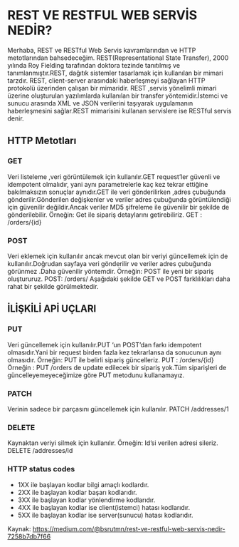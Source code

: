# REST VE RESTFUL WEB SERVİS NEDİR?
Merhaba, REST ve RESTful Web Servis kavramlarından ve HTTP metotlarından bahsedeceğim.
REST(Representational State Transfer), 2000 yılında Roy Fielding tarafından doktora tezinde tanıtılmış ve tanımlanmıştır.REST, dağıtık sistemler tasarlamak için kullanılan bir mimari tarzdır.
REST, client-server arasındaki haberleşmeyi sağlayan HTTP protokolü üzerinden çalışan bir mimaridir. REST ,servis yönelimli mimari üzerine oluşturulan yazılımlarda kullanılan bir transfer yöntemidir.İstemci ve sunucu arasında XML ve JSON verilerini taşıyarak uygulamanın haberleşmesini sağlar.REST mimarisini kullanan servislere ise RESTful servis denir.

## HTTP Metotları
### GET
Veri listeleme ,veri görüntülemek için kullanılır.GET request’ler güvenli ve idempotent olmalıdır, yani aynı parametrelerle kaç kez tekrar ettiğine bakılmaksızın sonuçlar aynıdır.GET ile veri gönderilirken ,adres çubuğunda gönderilir.Gönderilen değişkenler ve veriler adres çubuğunda görüntülendiği için güvenilir değildir.Ancak veriler MD5 şifreleme ile güvenilir bir şekilde de gönderilebilir.
Örneğin: Get ile sipariş detaylarını getirebiliriz.
GET : /orders/{id}

### POST
Veri eklemek için kullanılır ancak mevcut olan bir veriyi güncellemek için de kullanılır.Doğrudan sayfaya veri gönderilir ve veriler adres çubuğunda görünmez .Daha güvenilir yöntemdir.
Örneğin: POST ile yeni bir sipariş oluştururuz.
POST: /orders/
Aşağıdaki şekilde GET ve POST farklılıkları daha rahat bir şekilde görülmektedir.

## İLİŞKİLİ APİ UÇLARI
### PUT
Veri güncellemek için kullanılır.PUT ‘un POST’dan farkı idempotent olmasıdır.Yani bir request birden fazla kez tekrarlansa da sonucunun aynı olmasıdır.
Örneğin: PUT ile belirli sipariş güncelleriz.
PUT : /orders/{id}
Örneğin :
PUT /orders de update edilecek bir sipariş yok.Tüm siparişleri de güncelleyemeyeceğimize göre PUT metodunu kullanamayız.
### PATCH
Verinin sadece bir parçasını güncellemek için kullanılır.
PATCH /addresses/1
### DELETE
Kaynaktan veriyi silmek için kullanılır.
Örneğin: Id’si verilen adresi sileriz.
DELETE /addresses/id
### HTTP status codes
- 1XX ile başlayan kodlar bilgi amaçlı kodlardır.
- 2XX ile başlayan kodlar başarı kodlarıdır.
- 3XX ile başlayan kodlar yönlendirme kodlarıdır.
- 4XX ile başlayan kodlar ise client(istemci) hatası kodlarıdır.
- 5XX ile başlayan kodlar ise server(sunucu) hatası kodlarıdır.

Kaynak: https://medium.com/@bsrutmn/rest-ve-restful-web-servi̇s-nedi̇r-7258b7db7f66